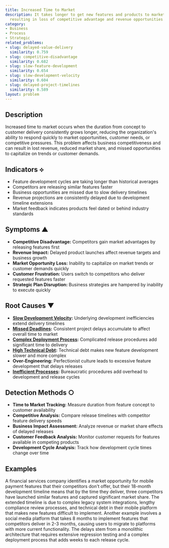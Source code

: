 ```yaml
---
title: Increased Time to Market
description: It takes longer to get new features and products to market, potentially
  resulting in loss of competitive advantage and revenue opportunities.
category:
- Business
- Process
- Strategic
related_problems:
- slug: delayed-value-delivery
  similarity: 0.759
- slug: competitive-disadvantage
  similarity: 0.682
- slug: slow-feature-development
  similarity: 0.654
- slug: slow-development-velocity
  similarity: 0.604
- slug: delayed-project-timelines
  similarity: 0.589
layout: problem
---
```


## Description

Increased time to market occurs when the duration from concept to customer delivery consistently grows longer, reducing the organization's ability to respond quickly to market opportunities, customer needs, or competitive pressures. This problem affects business competitiveness and can result in lost revenue, reduced market share, and missed opportunities to capitalize on trends or customer demands.

## Indicators ⟡

- Feature development cycles are taking longer than historical averages
- Competitors are releasing similar features faster
- Business opportunities are missed due to slow delivery timelines
- Revenue projections are consistently delayed due to development timeline extensions
- Market feedback indicates products feel dated or behind industry standards

## Symptoms ▲

- **Competitive Disadvantage:** Competitors gain market advantages by releasing features first
- **Revenue Impact:** Delayed product launches affect revenue targets and business growth
- **Market Opportunity Loss:** Inability to capitalize on market trends or customer demands quickly
- **Customer Frustration:** Users switch to competitors who deliver requested features faster
- **Strategic Plan Disruption:** Business strategies are hampered by inability to execute quickly

## Root Causes ▼

- **[Slow Development Velocity](slow-development-velocity.md):** Underlying development inefficiencies extend delivery timelines
- **[Missed Deadlines](missed-deadlines.md):** Consistent project delays accumulate to affect overall time to market
- **[Complex Deployment Process](complex-deployment-process.md):** Complicated release procedures add significant time to delivery
- **[High Technical Debt](high-technical-debt.md):** Technical debt makes new feature development slower and more complex
- **Over-Engineering:** Perfectionist culture leads to excessive feature development that delays releases
- **[Inefficient Processes](inefficient-processes.md):** Bureaucratic procedures add overhead to development and release cycles

## Detection Methods ○

- **Time to Market Tracking:** Measure duration from feature concept to customer availability
- **Competitive Analysis:** Compare release timelines with competitor feature delivery speeds
- **Business Impact Assessment:** Analyze revenue or market share effects of delayed releases
- **Customer Feedback Analysis:** Monitor customer requests for features available in competing products
- **Development Cycle Analysis:** Track how development cycle times change over time

## Examples

A financial services company identifies a market opportunity for mobile payment features that their competitors don't offer, but their 18-month development timeline means that by the time they deliver, three competitors have launched similar features and captured significant market share. The extended timeline is due to complex legacy system integrations, lengthy compliance review processes, and technical debt in their mobile platform that makes new features difficult to implement. Another example involves a social media platform that takes 8 months to implement features that competitors deliver in 2-3 months, causing users to migrate to platforms with more current functionality. The delays stem from a monolithic architecture that requires extensive regression testing and a complex deployment process that adds weeks to each release cycle.
